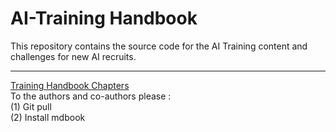# AI-Training Handbook

This repository contains the source code for the AI Training content and challenges for new AI recruits.

---

[Training Handbook Chapters](src/SUMMARY.md) \
To the authors and co-authors please : \
(1) Git pull \
(2) Install mdbook

